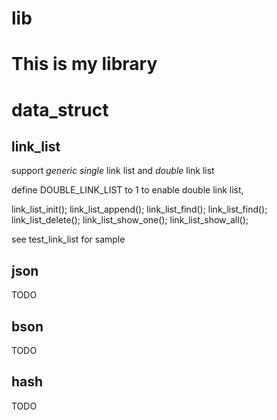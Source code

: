 # lib

# This is my library

# data_struct

## link_list
support *generic* *single* link list and *double* link list

define DOUBLE_LINK_LIST to 1 to enable double link list, 

link_list_init();
link_list_append();
link_list_find();
link_list_find();
link_list_delete();
link_list_show_one();
link_list_show_all();

see test_link_list for sample

## json
TODO
## bson
TODO
## hash
TODO
